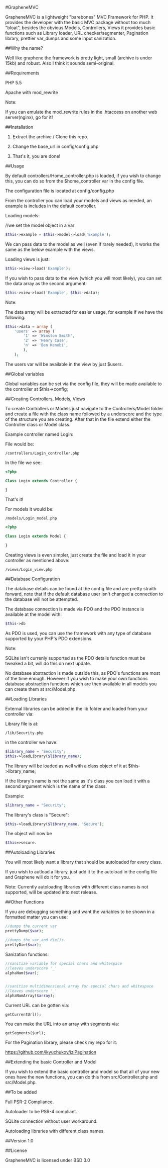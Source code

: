 #GrapheneMVC 

GrapheneMVC is a lightweight "barebones" MVC Framework for PHP. It provides the developer with the basic MVC package without too much "bloat", besides the obvious Models, Controllers, Views it provides basic functions such as Library loader, URL checker/segmenter, Pagination library, prettier var_dumps and some input sanization. 

##Why the name?

Well like graphene the framework is pretty light, small (archive is under 15kb) and robust. Also I think it sounds semi-original.

##Requirements 

PHP 5.5

Apache with mod_rewrite

Note:

If you can emulate the mod_rewrite rules in the .htaccess on another web server(nginx), go for it!

##Installation 

1. Extract the archive / Clone this repo.

2. Change the base_url in config/config.php 

3. That's it, you are done!

##Usage 

By default controllers/Home_controller.php is loaded, if you wish to change this, you can do so from the $home_controller var in the config file.

The configuration file is located at 
	config/config.php

From the controller you can load your models and views as needed, an example is includes in the default controller.

Loading models:

//we set the model object in a var
```php
$this->example = $this->model->load('Example');
```
We can pass data to the model as well (even if rarely needed), it works the same as the below example with the views.

Loading views is just:
```php
$this->view->load('Example');
```
If you wish to pass data to the view (which you will most likely), you can set the data array as the second argument:
```php
$this->view->load('Example', $this->data);
```
Note:

The data array will be extracted for easier usage, for example if we have the following:

```php
$this->data = array (
	'users' => array (
		'1' => 'Winston Smith',
		'2' => 'Henry Case',
		'n' => 'Ben Kenobi',		
		),
	);
```

The users var will be available in the view by just $users.

##Global variables 

Global variables can be set via the config file, they will be made available to the controller at $this->config;

##Creating Controllers, Models, Views

To create Controllers or Models just navigate to the Controllers/Model folder and create a file with the class name followed by a underscore and the type of the structure you are creating. After that in the file extend either the Controller class or Model class. 

Example controller named Login:

File would be:

	/controllers/Login_controller.php

In the file we see:

```php
<?php

Class Login extends Controller {

}
```

That's it!

For models it would be:


	/models/Login_model.php
```php
<?php

Class Login extends Model {

}
```

Creating views is even simpler, just create the file and load it in your controller as mentioned above:

	/views/Login_view.php	


##Database Configuration

The database details can be found at the config file and are pretty straith forward, note that if the default database user isn't changed a connection to the database will not be attempted.

The database connection is made via PDO and the PDO instance is available at the model with:
```php
$this->db 
```
As PDO is used, you can use the framework with any type of database supported by your PHP's PDO extensions.

Note:

SQLite isn't currenly supported as the PDO details function must be tweaked a bit, will do this on next update.

No database abstraction is made outside this, as PDO's functions are most of the time enough. However if you wish to make your own functions database abstraction functions which are then available in all models you can create them at src/Model.php.


##Loading Libraries

External libraries can be added in the lib folder and loaded from your controller via:

Library file is at:

```
/lib/Security.php
```
in the controller we have:

```php
$library_name = 'Security';
$this->loadLibrary($library_name);
```

The library will be loaded as well with a class object of it at $this->library_name;

If the library's name is not the same as it's class you can load it with a second argument which is the name of the class.

Example:

```php
$library_name = "Security";
```

The library's class is "Secure":

```php
$this->loadLibrary($library_name, 'Secure');
```

The object will now be 

```php
$this=>secure.
```

##Autoloading Libraries

You will most likely want a library that should be autoloaded for every class.

If you wish to autload a library, just add it to the autoload in the config file and Graphene will do it for you.

Note:
Currently autoloading libraries with different class names is not supported, will be updated into next release.


##Other Functions

If you are debugging something and want the variables to be shown in a formatted matter you can use:

```php
//dumps the current var
prettyDump($var);

//dumps the var and die()s.
prettyDie($var);
```

Sanization functions:

```php
//sanitize variable for special chars and whitespace
//leaves underscore '_'
alphaNum($var);


//sanitize multidimensional array for special chars and whitespace
//leaves underscore '_'
alphaNumArray($array);
```

Current URL can be gotten via:

	getCurrentUrl();

You can make the URL into an array with segments via:

	getSegments($url);


For the Pagination library, please check my repo for it:

https://github.com/ikyuchukov/iziPagination

##Extending the basic Controller and Model

If you wish to extend the basic controller and model so that all of your new ones have the new functions, you can do this from src/Controller.php and src/Model.php.

##To be added

Full PSR-2 Compliance.

Autoloader to be PSR-4 compliant.

SQLite connection without user workaround.

Autoloading libraries with different class names.


##Version 1.0

##License 

GrapheneMVC is licensed under BSD 3.0






